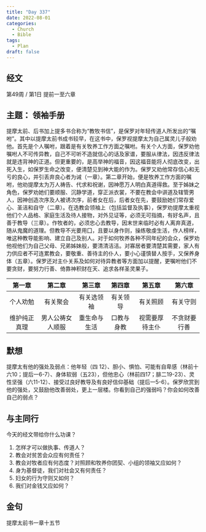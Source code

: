 ```yaml
---
title: "Day 337"
date: 2022-08-01
categories:
  - Church
  - Bible
tags:
  - Plan
draft: false
---
```


## 经文
第49周 / 第1日 提前一至六章

## 主题： 领袖手册
提摩太前、后书加上提多书合称为“教牧书信”，是保罗对年轻传道人所发出的“嘱咐”。其中以提摩太前书成书较早，在这书中，保罗视提摩太为自己属灵儿子般劝他。首先是个人嘱咐，跟着是有关牧养工作方面之嘱咐。有关个人方面，保罗劝他嘱咐人不可传异教，自己不可听不造就信心的话及家谱，要服从律法，因违反律法就是违背神的正道。但更重要的，是高举神的福音，因这福音能将人彻底改变，出死入生，如保罗生命之改变，便清楚见到神大能的作为。保罗又劝他常存信心和无亏的良心，并引丢弃良心者为诫（一章）。第二章开始，便是牧养工作方面的嘱咐，他劝提摩太为万人祷告、代求和祝谢，因神愿万人明白真道得救。至于姊妹之角色，保罗劝她们要顺服、沉静学道，穿正派衣裳，不要在教会中讲道及辖管男人，因神创造次序及人被诱次序，前者女在后，后者女在先，要鼓励她们常存爱心、圣洁和自守（二章）。在选教会领袖上（包括监督及执事），保罗劝提摩太重视他们个人品格、家庭生活及待人接物，对外见证等，必须无可指摘，有好名声，且善于教导（三章）。作牧者的，必须忠心去教导，因末世来临时必有人离弃真道，随从鬼魔的道理。但教导不光要用囗，且要以身作则，操练敬虔生活，作人榜样，唯这种教导能影响、建立自己及别人。对于如何牧养各种不同年纪的会众，保罗劝他视他们为自己父母、兄弟姊妹般，要清清洁洁。对寡居者要清楚其需要，家人有力供应者不可连累教会，要敬重、善待主的仆人，要小心谨慎替人按手，又保养身体（五章）。保罗还对主仆关系及如何对待异教者等方面加以提醒，更嘱咐他们不要贪财，要努力行善、倚靠神积财在天、追求各样圣灵果子。

|   第一章   |    第二章     |   第三章    |   第四章   |    第五章    |   第六章    |
|:-------:|:----------:|:--------:|:-------:|:---------:|:--------:|
|  个人劝勉   |    有关聚会    |  有关选领袖   |  有关领导   |   有关照顾    |   有关守则   |
| 维护纯正真理  |  男人公祷女人顺服  |  重生命与生活  |  口教与身教  |  视需要厚待主仆  |  不贪财要行善  |

## 默想
提摩太有他的强处及弱点：他年轻（四  12）、胆小、惧怕、可能有自卑感（林前十六10；提后一6-7）、身体软弱（五23），但他忠心（林前四17；腓二19-23）、灵性坚强（六11-12）、接受过良好教导及有良好信仰基础（提后一5-6）。保罗欣赏到他的强处，又鼓励他改善弱处，更上一层楼。你看到自己的强弱吗？你会如何改善自己的弱点？

## 与主同行
今天的经文带给你什么功课？

1. 怎样才可以做执事、传道人？
2. 教会对贫苦会众应有何责任？
3. 教会对牧者应有何态度？对照顾和牧养你团契、小组的领袖又应如何？
4. 身为基督徒，我们对社会又有何责任？
5. 妇女的行为守则又如何？
6. 我们对金钱又应如何？

## 金句
提摩太前书一章十五节

[comment]: <> (## 附录)

